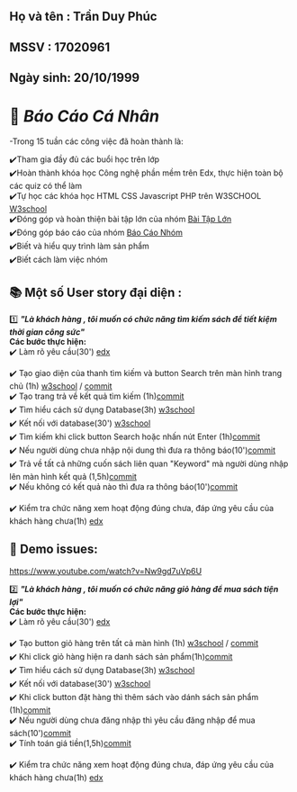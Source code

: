 ## Họ và tên : Trần Duy Phúc

## MSSV : 17020961

## Ngày sinh: 20/10/1999

# :memo: **_Báo Cáo Cá Nhân_**<br>
-Trong 15 tuần các công việc đã hoàn thành là:<br>

:heavy_check_mark:Tham gia đầy đủ các buổi học trên lớp<br>
:heavy_check_mark:Hoàn thành khóa học Công nghệ phần mềm trên Edx, thực hiện toàn bộ các quiz có thể làm<br>
:heavy_check_mark:Tự học các khóa học HTML CSS Javascript PHP trên W3SCHOOL <a href="https://www.w3schools.com/">W3school</a><br>
:heavy_check_mark:Đóng góp và hoàn thiện bài tập lớn của nhóm <a href="https://github.com/phuctd99/INT2208-8-2019">Bài Tập Lớn</a><br>
:heavy_check_mark:Đóng góp báo cáo của nhóm <a href="https://docs.google.com/document/d/1ulHy8mqjWeYp0Nho_qiHYMxCGb5hvM7sHmgFqw_CxSs/edit?usp=sharing&fbclid=IwAR3uuNIxH_WjXkaXxtfPU-6Ml7LcS0Ux8DuJ0L9BdU88uctF2va73qGVymQ">Báo Cáo Nhóm</a><br>
:heavy_check_mark:Biết và hiểu quy trình làm sản phẩm<br>
:heavy_check_mark:Biết cách làm việc nhóm

## :books: Một số User story đại diện : 
:one: **_"Là khách hàng , tôi muốn có chức năng tìm kiếm sách để tiết kiệm thời gian công sức"_**<br>
**Các bước thực hiện:**<br>
:heavy_check_mark: Làm rõ yêu cầu(30') <a href="https://docs.google.com/document/d/1a4i_31R8WBUAnF91syr1FwBpKoAiTY6rEJt1xWjb74M/edit#heading=h.fvjpas4blmex" >edx</a><br>

:heavy_check_mark: Tạo giao diện của thanh tìm kiếm và button Search trên màn hình trang chủ (1h) <a href="https://www.w3schools.com/howto/howto_css_search_button.asp" >w3school</a> / <a href="https://github.com/phuctd99/INT2208-8-2019/blob/master/TranDuyPhuc/modules/orther/searchform.php">commit</a><br>
:heavy_check_mark: Tạo trang trả về kết quả tìm kiếm (1h)<a href="https://github.com/phuctd99/INT2208-8-2019/blob/master/TranDuyPhuc/result.php">commit</a><br>
:heavy_check_mark: Tìm hiểu cách sử dụng Database(3h) <a href="https://www.w3schools.com/sql/">w3school</a><br>
:heavy_check_mark: Kết nối với database(30') <a href="https://www.w3schools.com/php/php_mysql_connect.asp">w3school</a><br>
:heavy_check_mark: Tìm kiếm khi click button Search hoặc nhấn nút Enter (1h)<a href="https://github.com/phuctd99/INT2208-8-2019/blob/master/TranDuyPhuc/result.php">commit</a><br>
:heavy_check_mark: Nếu người dùng chưa nhập nội dung thì đưa ra thông báo(10')<a href="https://github.com/phuctd99/INT2208-8-2019/blob/master/TranDuyPhuc/result.php">commit</a><br>
:heavy_check_mark: Trả về tất cả những cuốn sách liên quan "Keyword" mà người dùng nhập lên màn hình kết quả (1,5h)<a href="https://github.com/phuctd99/INT2208-8-2019/blob/master/TranDuyPhuc/result.php">commit</a><br>
:heavy_check_mark: Nếu không có kết quả nào thì đưa ra thông báo(10')<a href="https://github.com/phuctd99/INT2208-8-2019/blob/master/TranDuyPhuc/result.php">commit</a><br>

:heavy_check_mark: Kiểm tra chức năng xem hoạt động đúng chưa, đáp ứng yêu cầu của khách hàng chưa(1h) <a href="https://docs.google.com/document/d/1a4i_31R8WBUAnF91syr1FwBpKoAiTY6rEJt1xWjb74M/edit#heading=h.rxddpdxv9qym">edx</a><br>

## :running: Demo issues: 
https://www.youtube.com/watch?v=Nw9gd7uVp6U

:two: **_"Là khách hàng , tôi muốn có chức năng giỏ hàng để mua sách tiện lợi"_**<br>
**Các bước thực hiện:**<br>
:heavy_check_mark: Làm rõ yêu cầu(30') <a href="https://docs.google.com/document/d/1a4i_31R8WBUAnF91syr1FwBpKoAiTY6rEJt1xWjb74M/edit#heading=h.fvjpas4blmex" >edx</a><br>

:heavy_check_mark: Tạo button giỏ hàng trên tất cả màn hình (1h) <a href="https://www.w3schools.com/howto/howto_css_search_button.asp" >w3school</a> / <a href="https://github.com/phuctd99/INT2208-8-2019/blob/master/TranDuyPhuc/modules/orther/searchform.php">commit</a><br>
:heavy_check_mark: Khi click giỏ hàng hiện ra danh sách sản phẩm(1h)<a href="https://github.com/phuctd99/INT2208-8-2019/blob/master/TranDuyPhuc/result.php">commit</a><br>
:heavy_check_mark: Tìm hiểu cách sử dụng Database(3h) <a href="https://www.w3schools.com/sql/">w3school</a><br>
:heavy_check_mark: Kết nối với database(30') <a href="https://www.w3schools.com/php/php_mysql_connect.asp">w3school</a><br>
:heavy_check_mark: Khi click button đặt hàng thì thêm sách vào dánh sách sản phẩm (1h)<a href="https://github.com/phuctd99/INT2208-8-2019/blob/master/TranDuyPhuc/result.php">commit</a><br>
:heavy_check_mark: Nếu người dùng chưa đăng nhập thì yêu cầu đăng nhập để mua sách(10')<a href="https://github.com/phuctd99/INT2208-8-2019/blob/master/TranDuyPhuc/result.php">commit</a><br>
:heavy_check_mark: Tính toán giá tiền(1,5h)<a href="https://github.com/phuctd99/INT2208-8-2019/blob/master/TranDuyPhuc/result.php">commit</a><br>

:heavy_check_mark: Kiểm tra chức năng xem hoạt động đúng chưa, đáp ứng yêu cầu của khách hàng chưa(1h) <a href="https://docs.google.com/document/d/1a4i_31R8WBUAnF91syr1FwBpKoAiTY6rEJt1xWjb74M/edit#heading=h.rxddpdxv9qym">edx</a><br>
